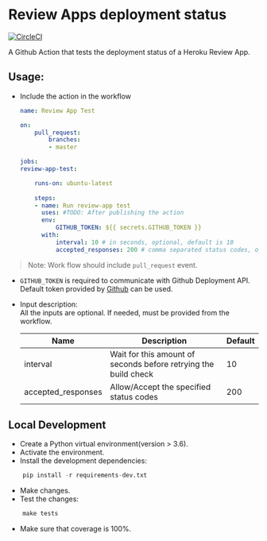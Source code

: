 # Review Apps deployment status
[![CircleCI](https://circleci.com/gh/niteoweb/reviewapps-deploy-status/tree/master.svg?style=svg&circle-token=5ffcd6d51ad48e0b54dda7d8f37b158e5e502059)](https://circleci.com/gh/niteoweb/reviewapps-deploy-status/tree/master)

A Github Action that tests the deployment status of a Heroku Review App.


## Usage:
* Include the action in the workflow
    ```yaml
    name: Review App Test

    on:
        pull_request:
            branches:
            - master

    jobs:
    review-app-test:

        runs-on: ubuntu-latest
        
        steps:
        - name: Run review-app test
          uses: #TODO: After publishing the action
          env:
              GITHUB_TOKEN: ${{ secrets.GITHUB_TOKEN }}
          with:
              interval: 10 # in seconds, optional, default is 10
              accepted_responses: 200 # comma separated status codes, optional, default is 200
    ```

> Note: Work flow should include `pull_request` event.

* `GITHUB_TOKEN` is required to communicate with Github Deployment API. Default token provided by [Github](https://help.github.com/en/articles/virtual-environments-for-github-actions#github_token-secret) can be used.
* Input description:  
    All the inputs are optional. If needed, must be provided from the workflow.

    | Name | Description | Default | 
    |---|---|---|
    | interval | Wait for this amount of seconds before retrying the build check  | 10  |
    | accepted_responses | Allow/Accept the specified status codes | 200  |

## Local Development
* Create a Python virtual environment(version > 3.6).
* Activate the environment.
* Install the development dependencies:
```python
    pip install -r requirements-dev.txt
```
* Make changes.
* Test the changes:
```python
    make tests
```
* Make sure that coverage is 100%.
